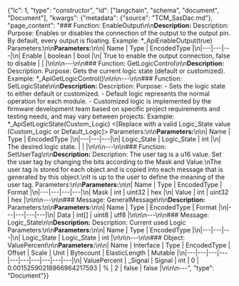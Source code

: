 {"lc": 1, "type": "constructor", "id": ["langchain", "schema", "document", "Document"], "kwargs": {"metadata": {"source": "TCM_SasDac.md"}, "page_content": "### Function: EnableOutput\n\n**Description:** Description: Purpose: Enables or disables the connection of the output to the output pin. By default, every output is floating. Example: *_ApiEnableOutput(true) Parameters:\n\n**Parameters:**\n\n| Name | Type | EncodedType |\n|---|---|---|\n| Enable | boolean | bool |\n| True to enable the output connection, false to disable |  |  |\n\n\n---\n\n### Function: GetLogicControl\n\n**Description:** Description: Purpose: Gets the current logic state (default or customized). Example: *_ApiGetLogicControl()\n\n\n---\n\n### Function: SetLogicState\n\n**Description:** Description: Purpose: - Sets the logic state to either default or customized. - Default logic represents the normal operation for each module. - Customized logic is implemented by the firmware development team based on specific project requirements and testing needs, and may vary between projects. Example: *_ApiSetLogicState(Custom_Logic)  <[Replace with a valid Logic_State value (Custom_Logic or Default_Logic]> Parameters:\n\n**Parameters:**\n\n| Name | Type | EncodedType |\n|---|---|---|\n| Logic_State | Logic_State | int |\n| The desired logic state. |  |  |\n\n\n---\n\n### Function: SetUserTag\n\n**Description:** Description: The user tag is a u16 value. Set the user tag by changing the bits according to the Mask and Value.\nThe user tag is stored for each object and is copied into each message that is generated by this object.\nIt is up to the user to define the meaning of the user tag. Parameters:\n\n**Parameters:**\n\n| Name | Type | EncodedType | Format |\n|---|---|---|---|\n| Mask | int | uint32 | hex |\n| Value | int | uint32 | hex |\n\n\n---\n\n### Message: GeneralMessage\n\n**Description:** Parameters:\n\n**Parameters:**\n\n| Name | Type | EncodedType | Format |\n|---|---|---|---|\n| Data | int[] | uint8 | utf8 |\n\n\n---\n\n### Message: Logic_State\n\n**Description:** Description: Current used Logic Parameters:\n\n**Parameters:**\n\n| Name | Type | EncodedType |\n|---|---|---|\n| Logic_State | Logic_State | int |\n\n\n---\n\n### Object: ValuePercent\n\n**Parameters:**\n\n| Name | Interface | Type | EncodedType | Offset | Scale | Unit | Bytecount | ElasticLength | Mutable |\n|---|---|---|---|---|---|---|---|---|---|\n| ValuePercent | _Signal | Signal | int | 0 | 0.00152590218966964217593 | % | 2 | false | false |\n\n\n---", "type": "Document"}}